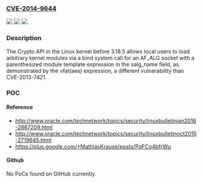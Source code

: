 ### [CVE-2014-9644](https://cve.mitre.org/cgi-bin/cvename.cgi?name=CVE-2014-9644)
![](https://img.shields.io/static/v1?label=Product&message=n%2Fa&color=blue)
![](https://img.shields.io/static/v1?label=Version&message=n%2Fa&color=blue)
![](https://img.shields.io/static/v1?label=Vulnerability&message=n%2Fa&color=brighgreen)

### Description

The Crypto API in the Linux kernel before 3.18.5 allows local users to load arbitrary kernel modules via a bind system call for an AF_ALG socket with a parenthesized module template expression in the salg_name field, as demonstrated by the vfat(aes) expression, a different vulnerability than CVE-2013-7421.

### POC

#### Reference
- http://www.oracle.com/technetwork/topics/security/linuxbulletinjan2016-2867209.html
- http://www.oracle.com/technetwork/topics/security/linuxbulletinoct2015-2719645.html
- https://plus.google.com/+MathiasKrause/posts/PqFCo4bfrWu

#### Github
No PoCs found on GitHub currently.

